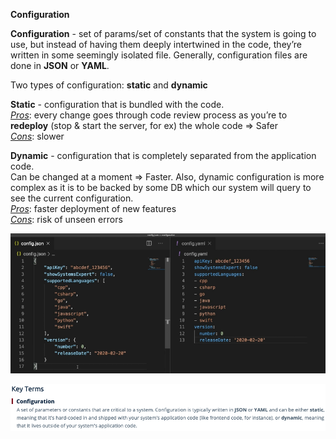 **Configuration**

**Configuration** - set of params/set of constants that the system is going to use, but instead of having them deeply intertwined in the code, they’re written in some seemingly isolated file. Generally, configuration files are done in **JSON** or **YAML**.

Two types of configuration: **static** and **dynamic**

**Static** - configuration that is bundled with the code. <br>
<ins><i>Pros</i></ins>: every change goes through code review process as you’re to **redeploy** (stop & start the server, for ex) the whole code => Safer <br>
<ins><i>Cons</i></ins>: slower

**Dynamic** - configuration that is completely separated from the application code. <br>
Can be changed at a moment => Faster. Also, dynamic configuration is more complex as it is to be backed by some DB which our system will query to see the current configuration. <br>
<ins><i>Pros</i></ins>: faster deployment of new features<br>
<ins><i>Cons</i></ins>: risk of unseen errors

![Alt text](ImageRepo/Configuration_first.png?raw=true)

![Alt text](ImageRepo/Configuration_second.png?raw=true)
